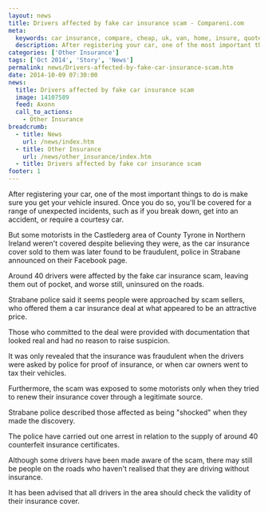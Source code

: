 ```yaml
---
layout: news
title: Drivers affected by fake car insurance scam - Compareni.com
meta:
  keywords: car insurance, compare, cheap, uk, van, home, insure, quotes, online, comparison, bike, loans, life
  description: After registering your car, one of the most important things to do is make sure you get your vehicle insured
categories: ['Other Insurance']
tags: ['Oct 2014', 'Story', 'News']
permalink: news/Drivers-affected-by-fake-car-insurance-scam.htm
date: 2014-10-09 07:30:00
news:
  title: Drivers affected by fake car insurance scam
  image: 14107589
  feed: Axonn
  call_to_actions:
    - Other Insurance
breadcrumb:
  - title: News
    url: /news/index.htm
  - title: Other Insurance
    url: /news/other_insurance/index.htm
  - title: Drivers affected by fake car insurance scam
footer: 1
---
```


After registering your car, one of the most important things to do is make sure you get your vehicle insured. Once you do so, you&#39;ll be covered for a range of unexpected incidents, such as if you break down, get into an accident, or require a courtesy car.

But some motorists in the Castlederg area of County Tyrone in Northern Ireland weren&#39;t covered despite believing they were, as the car insurance cover sold to them was later found to be fraudulent, police in Strabane announced on their Facebook page.

Around 40 drivers were affected by the fake car insurance scam, leaving them out of pocket, and worse still, uninsured on the roads.

Strabane police said it seems people were approached by scam sellers, who offered them a car insurance deal at what appeared to be an attractive price.

Those who committed to the deal were provided with documentation that looked real and had no reason to raise suspicion.

It was only revealed that the insurance was fraudulent when the drivers were asked by police for proof of insurance, or when car owners went to tax their vehicles.

Furthermore, the scam was exposed to some motorists only when they tried to renew their insurance cover through a legitimate source.

Strabane police described those affected as being &quot;shocked&quot; when they made the discovery.

The police have carried out one arrest in relation to the supply of around 40 counterfeit insurance certificates.

Although some drivers have been made aware of the scam, there may still be people on the roads who haven&#39;t realised that they are driving without insurance.

It has been advised that all drivers in the area should check the validity of their insurance cover.
